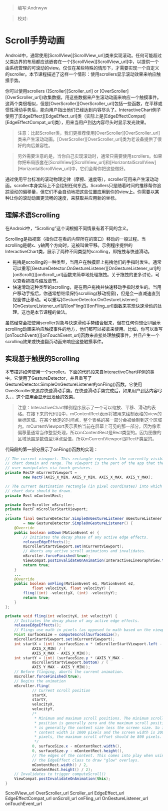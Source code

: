 > 编写:Andrwyw

> 校对:

# Scroll手势动画

Android中，通常使用[ScrollView][ScrollView_url]类来实现滚动。任何可能超过父类边界的布局都应该嵌套在一个[ScrollView][ScrollView_url]中，以提供一个由系统管理的可滚动的view。仅仅在某些特殊的情形下，才需要实现一个自定义的scroller。本节课程描述了这样一个情形：使用scrollers显示滚动效果来响应触摸手势。

你可以使用scrollers ([Scroller][Scroller_url] or [OverScroller][OverScroller_url])收集数据，用这些数据来产生滚动动画来响应一个触摸事件。这两个类很相似，但是[OverScroller][OverScroller_url]包括一些函数，在平移或惯性滑动手势后，能向用户指出他们已经达到内容尽头了。InteractiveChart例子使用了[EdgeEffect][EdgeEffect_url]类（实际上是[EdgeEffectCompat][EdgeEffectCompat_url]类），用来当用户到达内容尽头时显示发光效果。

>注意：比起Scroller类，我们更推荐使用[OverScroller][OverScroller_url]类来产生滚动动画。[OverScroller][OverScroller_url]类为老设备提供了很好的向后兼容性。

>另外需要注意的是，当你自己实现滚动时，通常只需要使用scrollers。如果你把布局嵌套在[ScrollView][ScrollView_url]和[HorizontalScrollView][HorizontalScrollView_url]中，它们会帮你把这些做好。

通过使用平台标准的滚动物理定律（摩擦、速度等），scroller可用来产生滚动动画。scroller本身实际上不会绘制任何东西。Scrollers只是随着时间的推移帮你追踪滚动的偏移量，但它们不会自动地把这些位置应用到你的view上。你需要以某种让你的滚动动画更流畅的速度，来获取并应用新的坐标。

## 理解术语Scrolling ##

在Android中，“Scrolling”这个词根据不同情景有着不同的含义。

Scrolling是指视窗（指你正在看的内容所在的窗口）移动的一般过程。当scrolling是朝x、y轴两个方向时，这被叫做平移。示例程序提供的InteractiveChart类，展示了两种不同类型的scrolling，即拖拽与快速滑动。

- 拖拽是scrolling的一种类型，当用户在触摸屏上拖拽他们的手指时发生。通常可以重写[GestureDetector.OnGestureListener][OnGestureListener_url]的[onScroll()][onScroll_url]函数来简单地处理拖拽。关于拖拽的更多讨论，可以查看[拖拽与缩放](scale.html)章节。
- 快速滑动这种类型的scrolling，是在用户拖拽并快速移动手指时发生的。当用户移动手指后，你通常想继续保持scrolling(移动视窗)，但是会一直减速直到视窗停止移动。可以重写[GestureDetector.OnGestureListener][OnGestureListener_url]的[onFling()][onFling_url]函数来实现快速滑动的处理。这也是本节课程的做法。

虽然经常会把使用scroller对象与快速滑动手势结合起来，但在任何你想让UI展示scrolling动画来响应触摸事件的地方，他们都可以被拿来使用。比如，你可以重写[onTouchEvent()][onTouchEvent_url]函数来直接处理触摸事件，并且产生一个scrolling效果或快速翻页动画来响应这些触摸事件。

## 实现基于触摸的Scrolling ##

本节描述如何使用一个scroller。下面的代码段来自InteractiveChart样例的类中。它使用了GestureDetector，并且重写了GestureDetector.SimpleOnGestureListener的onFling()函数。它使用OverScroller来追踪快速滑动手势。在快速滑动手势完成后，如果用户到达内容尽头，，这个应用会显示出发给的效果。

>注意：InteractiveChart样例程序展示了一个可以缩放、平移、滑动的表格。在接下来的代码段中，mContentRect表示将被用来绘制表格的view的坐标区域。在某个给定的时间点，整个表格的某一部分会被绘制到这个区域内。mCurrentViewport表示表格当前在屏幕上可见的那一部分。因为像素偏移量通常当作整型处理，所以mContentRect是Rect类型的。因为图像的区域范围是数值型/浮点型值，所以mCurrentViewport是RectF类型的。

代码段的第一部分展示了onFling()函数的实现：

```java
// The current viewport. This rectangle represents the currently visible 
// chart domain and range. The viewport is the part of the app that the
// user manipulates via touch gestures.
private RectF mCurrentViewport = 
        new RectF(AXIS_X_MIN, AXIS_Y_MIN, AXIS_X_MAX, AXIS_Y_MAX);

// The current destination rectangle (in pixel coordinates) into which the 
// chart data should be drawn.
private Rect mContentRect;

private OverScroller mScroller;
private RectF mScrollerStartViewport;
...
private final GestureDetector.SimpleOnGestureListener mGestureListener
        = new GestureDetector.SimpleOnGestureListener() {
    @Override
    public boolean onDown(MotionEvent e) {
        // Initiates the decay phase of any active edge effects.
        releaseEdgeEffects();
        mScrollerStartViewport.set(mCurrentViewport);
        // Aborts any active scroll animations and invalidates.
        mScroller.forceFinished(true);
        ViewCompat.postInvalidateOnAnimation(InteractiveLineGraphView.this);
        return true;
    }
    ...
    @Override
    public boolean onFling(MotionEvent e1, MotionEvent e2, 
            float velocityX, float velocityY) {
        fling((int) -velocityX, (int) -velocityY);
        return true;
    }
};

private void fling(int velocityX, int velocityY) {
    // Initiates the decay phase of any active edge effects.
    releaseEdgeEffects();
    // Flings use math in pixels (as opposed to math based on the viewport).
    Point surfaceSize = computeScrollSurfaceSize();
    mScrollerStartViewport.set(mCurrentViewport);
    int startX = (int) (surfaceSize.x * (mScrollerStartViewport.left - 
            AXIS_X_MIN) / (
            AXIS_X_MAX - AXIS_X_MIN));
    int startY = (int) (surfaceSize.y * (AXIS_Y_MAX - 
            mScrollerStartViewport.bottom) / (
            AXIS_Y_MAX - AXIS_Y_MIN));
    // Before flinging, aborts the current animation.
    mScroller.forceFinished(true);
    // Begins the animation
    mScroller.fling(
            // Current scroll position
            startX,
            startY,
            velocityX,
            velocityY,
            /*
             * Minimum and maximum scroll positions. The minimum scroll 
             * position is generally zero and the maximum scroll position 
             * is generally the content size less the screen size. So if the 
             * content width is 1000 pixels and the screen width is 200  
             * pixels, the maximum scroll offset should be 800 pixels.
             */
            0, surfaceSize.x - mContentRect.width(),
            0, surfaceSize.y - mContentRect.height(),
            // The edges of the content. This comes into play when using
            // the EdgeEffect class to draw "glow" overlays.
            mContentRect.width() / 2,
            mContentRect.height() / 2);
    // Invalidates to trigger computeScroll()
    ViewCompat.postInvalidateOnAnimation(this);
}
```

ScrollView_url
OverScroller_url
Scroller_url
EdgeEffect_url
EdgeEffectCompat_url
onScroll_url
onFling_url
OnGestureListener_url
onTouchEvent_url










